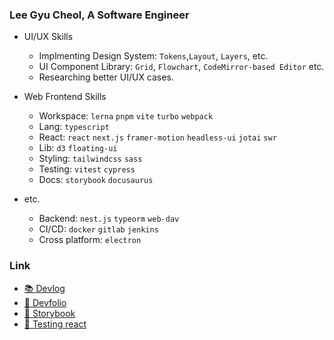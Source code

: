 ### Lee Gyu Cheol, A Software Engineer

- UI/UX Skills
  - Implmenting Design System: `Tokens`,`Layout`, `Layers`, etc.
  - UI Component Library: `Grid`, `Flowchart`, `CodeMirror-based Editor` etc.
  - Researching better UI/UX cases.

- Web Frontend Skills
  - Workspace: `lerna` `pnpm` `vite` `turbo` `webpack`
  - Lang: `typescript`
  - React: `react` `next.js` `framer-motion` `headless-ui` `jotai` `swr`
  - Lib: `d3` `floating-ui`
  - Styling: `tailwindcss` `sass`
  - Testing: `vitest` `cypress`
  - Docs: `storybook` `docusaurus`

- etc.
  - Backend: `nest.js` `typeorm` `web-dav`
  - CI/CD: `docker` `gitlab` `jenkins`
  - Cross platform: `electron`

### Link
- [:books: Devlog](https://lee-gyu.github.io/)
- [:blue_book: Devfolio](https://leegyu-portfolio.vercel.app/)
- [:closed_book: Storybook](https://lee-gyu.github.io/storybook/)
- [:test_tube: Testing react](https://github.com/lee-gyu/testing-react)

